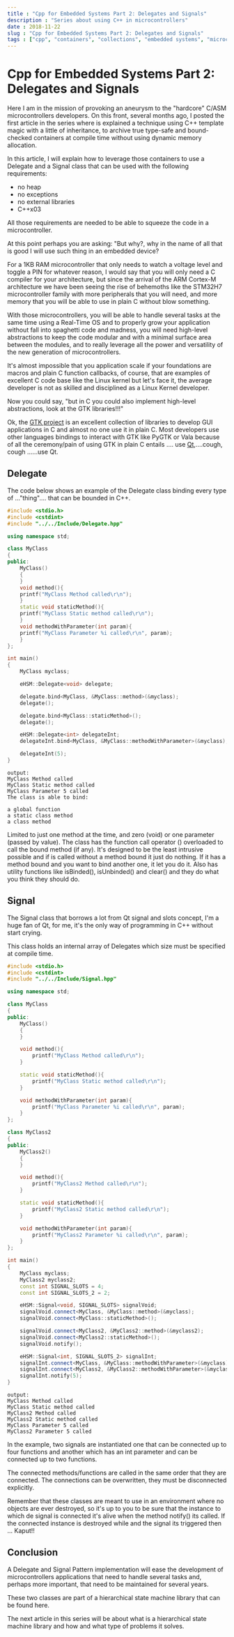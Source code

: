 ```yaml
---
title : "Cpp for Embedded Systems Part 2: Delegates and Signals"
description : "Series about using C++ in microcontrollers"
date : 2018-11-22
slug : "Cpp for Embedded Systems Part 2: Delegates and Signals" 
tags : ["cpp", "containers", "collections", "embedded systems", "microcontrollers"]
---
```


# Cpp for Embedded Systems Part 2: Delegates and Signals

Here I am in the mission of provoking an aneurysm to the "hardcore" C/ASM microcontrollers developers. On this front, several months ago, I posted the first article in the series where is explained a technique using C++ template magic with a little of inheritance, to archive true type-safe and bound-checked containers at compile time without using dynamic memory allocation.

In this article, I will explain how to leverage those containers to use a Delegate and a Signal class that can be used with the following requirements:

- no heap
- no exceptions
- no external libraries
- C++x03

All those requirements are needed to be able to squeeze the code in a microcontroller.

At this point perhaps you are asking: "But why?, why in the name of all that is good I will use such thing in an embedded device?

For a 1KB RAM microcontroller that only needs to watch a voltage level and toggle a PIN for whatever reason, I would say that you will only need a C compiler for your architecture, but since the arrival of the ARM Cortex-M architecture we have been seeing the rise of behemoths like the STM32H7 microcontroller family with more peripherals that you will need, and more memory that you will be able to use in plain C without blow something.

With those microcontrollers, you will be able to handle several tasks at the same time using a Real-Time OS and to properly grow your application without fall into spaghetti code and madness, you will need high-level abstractions to keep the code modular and with a minimal surface area between the modules, and to really leverage all the power and versatility of the new generation of microcontrollers.

It's almost impossible that you application scale if your foundations are macros and plain C function callbacks, of course, that are examples of excellent C code base like the Linux kernel but let's face it, the average developer is not as skilled and disciplined as a Linux Kernel developer.

Now you could say, "but in C you could also implement high-level abstractions, look at the GTK libraries!!!"

Ok, the [GTK project](https://en.wikipedia.org/wiki/GTK%2B) is an excellent collection of libraries to develop GUI applications in C and almost no one use it in plain C. Most developers use other languages bindings to interact with GTK like PyGTK or Vala because of all the ceremony/pain of using GTK in plain C entails .... use [Qt](<https://en.wikipedia.org/wiki/Qt_(software)>),....cough, cough ......use Qt.

## Delegate

The code below shows an example of the Delegate class binding every type of ..."thing".... that can be bounded in C++.

```cpp
#include <stdio.h>
#include <cstdint>
#include "../../Include/Delegate.hpp"

using namespace std;

class MyClass
{
public:
    MyClass()
    {
    }
    void method(){
    printf("MyClass Method called\r\n");
    }
    static void staticMethod(){
    printf("MyClass Static method called\r\n");
    }
    void methodWithParameter(int param){
    printf("MyClass Parameter %i called\r\n", param);
    }
};

int main()
{
    MyClass myclass;

    eHSM::Delegate<void> delegate;

    delegate.bind<MyClass, &MyClass::method>(&myclass);
    delegate();

    delegate.bind<MyClass::staticMethod>();
    delegate();

    eHSM::Delegate<int> delegateInt;
    delegateInt.bind<MyClass, &MyClass::methodWithParameter>(&myclass);

    delegateInt(5);
}
```

```console
output:
MyClass Method called
MyClass Static method called
MyClass Parameter 5 called
The class is able to bind:

a global function
a static class method
a class method
```

Limited to just one method at the time, and zero (void) or one parameter (passed by value). The class has the function call operator () overloaded to call the bound method (if any). It's designed to be the least intrusive possible and if is called without a method bound it just do nothing. If it has a method bound and you want to bind another one, it let you do it. Also has utility functions like isBinded(), isUnbinded() and clear() and they do what you think they should do.

## Signal

The Signal class that borrows a lot from Qt signal and slots concept, I'm a huge fan of Qt, for me, it's the only way of programming in C++ without start crying.

This class holds an internal array of Delegates which size must be specified at compile time.

```cpp
#include <stdio.h>
#include <cstdint>
#include "../../Include/Signal.hpp"

using namespace std;

class MyClass
{
public:
    MyClass()
    {
    }

    void method(){
        printf("MyClass Method called\r\n");
    }

    static void staticMethod(){
        printf("MyClass Static method called\r\n");
    }

    void methodWithParameter(int param){
        printf("MyClass Parameter %i called\r\n", param);
    }
};

class MyClass2
{
public:
    MyClass2()
    {
    }

    void method(){
        printf("MyClass2 Method called\r\n");
    }

    static void staticMethod(){
        printf("MyClass2 Static method called\r\n");
    }

    void methodWithParameter(int param){
        printf("MyClass2 Parameter %i called\r\n", param);
    }
};

int main()
{
    MyClass myclass;
    MyClass2 myclass2;
    const int SIGNAL_SLOTS = 4;
    const int SIGNAL_SLOTS_2 = 2;

    eHSM::Signal<void, SIGNAL_SLOTS> signalVoid;
    signalVoid.connect<MyClass, &MyClass::method>(&myclass);
    signalVoid.connect<MyClass::staticMethod>();

    signalVoid.connect<MyClass2, &MyClass2::method>(&myclass2);
    signalVoid.connect<MyClass2::staticMethod>();
    signalVoid.notify();

    eHSM::Signal<int, SIGNAL_SLOTS_2> signalInt;
    signalInt.connect<MyClass, &MyClass::methodWithParameter>(&myclass);
    signalInt.connect<MyClass2, &MyClass2::methodWithParameter>(&myclass2);
    signalInt.notify(5);
}
```

```console
output:
MyClass Method called
MyClass Static method called
MyClass2 Method called
MyClass2 Static method called
MyClass Parameter 5 called
MyClass2 Parameter 5 called
```

In the example, two signals are instantiated one that can be connected up to four functions and another which has an int parameter and can be connected up to two functions.

The connected methods/functions are called in the same order that they are connected. The connections can be overwritten, they must be disconnected explicitly.

Remember that these classes are meant to use in an environment where no objects are ever destroyed, so it's up to you to be sure that the instance to which de signal is connected it's alive when the method notify() its called. If the connected instance is destroyed while and the signal its triggered then ... Kaput!!

## Conclusion

A Delegate and Signal Pattern implementation will ease the development of microcontrollers applications that need to handle several tasks and, perhaps more important, that need to be maintained for several years.

These two classes are part of a hierarchical state machine library that can be found here.

The next article in this series will be about what is a hierarchical state machine library and how and what type of problems it solves.

